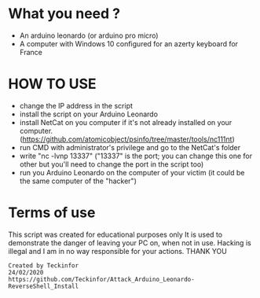 # What you need ?

- An arduino leonardo (or arduino pro micro)
- A computer with Windows 10 configured for an azerty keyboard for France

# HOW TO USE

- change the IP address in the script
- install the script on your Arduino Leonardo
- install NetCat on you computer if it's not already installed on your computer. (https://github.com/atomicobject/psinfo/tree/master/tools/nc111nt)
- run CMD with administrator's privilege and go to the NetCat's folder
- write "nc -lvnp 13337" ("13337" is the port; you can change this one for other but you'll need to change the port in the script too)
- run you Arduino Leonardo on the computer of your victim (it could be the same computer of the "hacker")

# Terms of use

This script was created for educational purposes only
It is used to demonstrate the danger of leaving your PC on, when not in use.
Hacking is illegal and I am in no way responsible for your actions.
THANK YOU

~~~
Created by Teckinfor
24/02/2020
https://github.com/Teckinfor/Attack_Arduino_Leonardo-ReverseShell_Install
~~~
